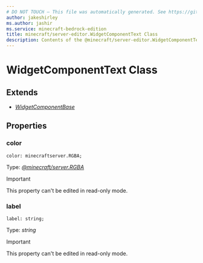 ```yaml
---
# DO NOT TOUCH — This file was automatically generated. See https://github.com/mojang/minecraftapidocsgenerator to modify descriptions, examples, etc.
author: jakeshirley
ms.author: jashir
ms.service: minecraft-bedrock-edition
title: minecraft/server-editor.WidgetComponentText Class
description: Contents of the @minecraft/server-editor.WidgetComponentText class.
---
```

# WidgetComponentText Class

## Extends
- [*WidgetComponentBase*](WidgetComponentBase.md)

## Properties

### **color**
`color: minecraftserver.RGBA;`

Type: [*@minecraft/server.RGBA*](../../minecraft/server/RGBA.md)
  
> [!IMPORTANT]
> This property can't be edited in read-only mode.

### **label**
`label: string;`

Type: *string*
  
> [!IMPORTANT]
> This property can't be edited in read-only mode.
